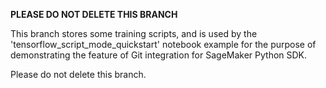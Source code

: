 ****PLEASE DO NOT DELETE THIS BRANCH****

This branch stores some training scripts, and is used by the 'tensorflow_script_mode_quickstart' notebook example for 
the purpose of demonstrating the feature of Git integration for SageMaker Python SDK. 

Please do not delete this branch.

